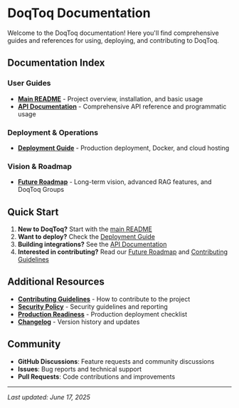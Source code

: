 # DoqToq Documentation

Welcome to the DoqToq documentation! Here you'll find comprehensive guides and references for using, deploying, and contributing to DoqToq.

## Documentation Index

### User Guides
- **[Main README](../README.md)** - Project overview, installation, and basic usage
- **[API Documentation](API.md)** - Comprehensive API reference and programmatic usage

### Deployment & Operations  
- **[Deployment Guide](DEPLOYMENT.md)** - Production deployment, Docker, and cloud hosting

### Vision & Roadmap
- **[Future Roadmap](FUTURE_ROADMAP.md)** - Long-term vision, advanced RAG features, and DoqToq Groups

## Quick Start

1. **New to DoqToq?** Start with the [main README](../README.md)
2. **Want to deploy?** Check the [Deployment Guide](DEPLOYMENT.md)
3. **Building integrations?** See the [API Documentation](API.md)
4. **Interested in contributing?** Read our [Future Roadmap](FUTURE_ROADMAP.md) and [Contributing Guidelines](../CONTRIBUTING.md)

## Additional Resources

- **[Contributing Guidelines](../CONTRIBUTING.md)** - How to contribute to the project
- **[Security Policy](../SECURITY.md)** - Security guidelines and reporting
- **[Production Readiness](../PRODUCTION_READINESS.md)** - Production deployment checklist
- **[Changelog](../CHANGELOG.md)** - Version history and updates

## Community

- **GitHub Discussions**: Feature requests and community discussions
- **Issues**: Bug reports and technical support
- **Pull Requests**: Code contributions and improvements

---
*Last updated: June 17, 2025*

